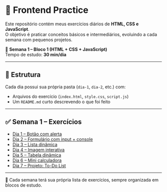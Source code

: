 # 🚀 Frontend Practice

Este repositório contém meus exercícios diários de **HTML, CSS e JavaScript**.  
O objetivo é praticar conceitos básicos e intermediários, evoluindo a cada semana com pequenos projetos.

📅 **Semana 1 – Bloco 1 (HTML + CSS + JavaScript)**  
Tempo de estudo: **30 min/dia**

---

## 📂 Estrutura

Cada dia possui sua própria pasta (`dia-1`, `dia-2`, etc.) com:

- Arquivos do exercício (`index.html`, `style.css`, `script.js`)
- Um `README.md` curto descrevendo o que foi feito

---

## ✅ Semana 1 – Exercícios

- [Dia 1 – Botão com alerta](./dia-1/README.md)
- [Dia 2 – Formulário com input + console](./dia-2/README.md)
- [Dia 3 – Lista dinâmica](./dia-3/README.md)
- [Dia 4 – Imagem interativa](./dia-4/README.md)
- [Dia 5 – Tabela dinâmica](./dia-5/README.md)
- [Dia 6 – Mini calculadora](./dia-6/README.md)
- [Dia 7 – Projeto: To-Do List](./dia-7/README.md)

---

📌 Cada semana terá sua própria lista de exercícios, sempre organizada em blocos de estudo.
